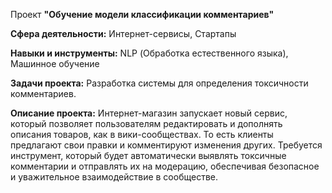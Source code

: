 Проект **"Обучение модели классификации комментариев"**

**Сфера деятельности:** Интернет-сервисы, Стартапы

**Навыки и инструменты:** NLP (Обработка естественного языка), Машинное обучение

**Задачи проекта:** Разработка системы для определения токсичности комментариев.

**Описание проекта:** Интернет-магазин запускает новый сервис, который позволяет пользователям редактировать и дополнять описания товаров, как в вики-сообществах. То есть клиенты предлагают свои правки и комментируют изменения других. Требуется инструмент, который будет автоматически выявлять токсичные комментарии и отправлять их на модерацию, обеспечивая безопасное и уважительное взаимодействие в сообществе.
